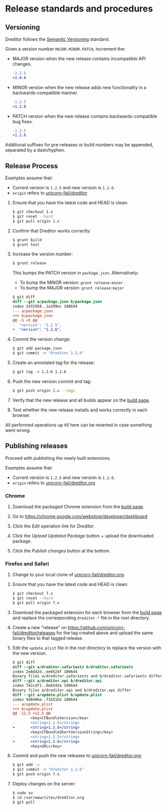 # Release standards and procedures

## Versioning

Dreditor follows the [Semantic Versioning](http://semver.org/) standard.

Given a version number `MAJOR.MINOR.PATCH`, increment the:

* MAJOR version when the new release contains incompatible API changes.

  ```diff
  -1.2.5
  +2.0.0
  ```
* MINOR version when the new release adds new functionality in a
  backwards-compatible manner.

  ```diff
  -1.2.5
  +1.3.0
  ```
* PATCH version when the new release contains backwards-compatible bug fixes.

  ```diff
  -1.2.5
  +1.2.6
  ```

Additional suffixes for pre-releases or build numbers may be appended, separated
by a dash/hyphen.

## Release Process

Examples assume that:
* Current version is `1.2.5` and new version is `1.2.6`.
* `origin` refers to [unicorn-fail/dreditor]

1. Ensure that you have the latest code and HEAD is clean:

    ```sh
    $ git checkout 1.x
    $ git reset --hard
    $ git pull origin 1.x
    ```

1. Confirm that Dreditor works correctly:

    ```sh
    $ grunt build
    $ grunt test
    ```

1. Increase the version number:

    ```sh
    $ grunt release
    ```

    This bumps the PATCH version in `package.json`. Alternatively:

    * To bump the MINOR version: `grunt release:minor`
    * To bump the MAJOR version: `grunt release:major`

    ```diff
    $ git diff
    diff --git a/package.json b/package.json
    index 2432958..1a299ec 100644
    --- a/package.json
    +++ b/package.json
    @@ -5 +5 @@
    -  "version": "1.2.5",
    +  "version": "1.2.6",
    ```

1. Commit the version change:

    ```sh
    $ git add package.json
    $ git commit -m "Dreditor 1.2.6"
    ```

1. Create an annotated tag for the release:

    ```sh
    $ git tag -m 1.2.6 1.2.6
    ```

1. Push the new version commit and tag:

    ```sh
    $ git push origin 1.x --tags
    ```

1. Verify that the new release and all builds appear on the [build page].

1. Test whether the new release installs and works correctly in each browser.

All performed operations up till here can be reverted in case something went
wrong.

## Publishing releases

Proceed with publishing the newly built extensions.

Examples assume that:
* Current version is `1.2.5` and new version is `1.2.6`.
* `origin` refers to [unicorn-fail/dreditor.org]


### Chrome

1. Download the packaged Chrome extension from the [build page].

1. Go to https://chrome.google.com/webstore/developer/dashboard

1. Click the _Edit_ operation link for _Dreditor_.

1. Click the _Upload Updated Package_ button + upload the downloaded package.

1. Click the _Publish changes_ button at the bottom.

### Firefox and Safari

1. Change to your local clone of [unicorn-fail/dreditor.org].

1. Ensure that you have the latest code and HEAD is clean:

    ```sh
    $ git checkout 7.x
    $ git reset --hard
    $ git pull origin 7.x
    ```

1. Download the packaged extension for each browser from the [build page] and
   replace the corresponding `dreditor.*` file in the root directory.

1. Create a new "release" on https://github.com/unicorn-fail/dreditor/releases for the tag created
   above and upload the same binary files to that tagged release.

1. Edit the `update.plist` file in the root directory to replace the version
   with the new version.

    ```diff
    $ git diff
    diff --git a/dreditor.safariextz b/dreditor.safariextz
    index 2e8dd2d..ee6524f 100644
    Binary files a/dreditor.safariextz and b/dreditor.safariextz differ
    diff --git a/dreditor.xpi b/dreditor.xpi
    index 742cdf1..0e6542e 100644
    Binary files a/dreditor.xpi and b/dreditor.xpi differ
    diff --git a/update.plist b/update.plist
    index 9d040be..f1b51b5 100644
    --- a/update.plist
    +++ b/update.plist
    @@ -12,5 +12,5 @@
            <key>CFBundleVersion</key>
    -       <string>1.2.5</string>
    +       <string>1.2.6</string>
            <key>CFBundleShortVersionString</key>
    -       <string>1.2.5</string>
    +       <string>1.2.6</string>
            <key>URL</key>
    ```

1. Commit and push the new releases to [unicorn-fail/dreditor.org]:

    ```sh
    $ git add -u
    $ git commit -m "Dreditor 1.2.6"
    $ git push origin 7.x
    ```

1. Deploy changes on the server:

    ```sh
    $ sudo su
    $ cd /var/www/sites/dreditor.org
    $ git pull
    ```


[build page]: https://dreditor.org/development/build#tags
[unicorn-fail/dreditor]: https://github.com/unicorn-fail/dreditor
[unicorn-fail/dreditor.org]: https://github.com/unicorn-fail/dreditor.org
